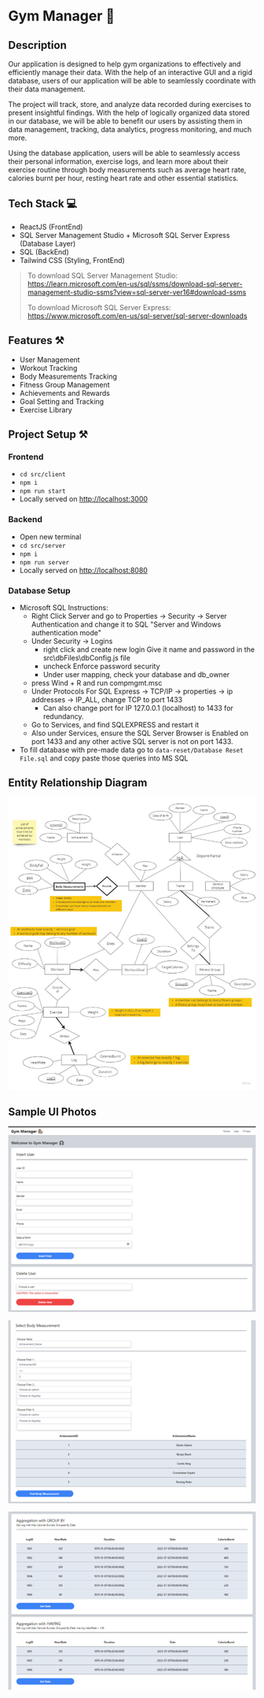 # Gym Manager :muscle:

## Description 

Our application is designed to help gym organizations to effectively and efficiently manage their data. With the help of an interactive GUI and a rigid database, users of our application will be able to seamlessly coordinate with their data management.

The project will track, store, and analyze data recorded during exercises to present insightful findings. With the help of logically organized data stored in our database, we will be able to benefit our users by assisting them in data management, tracking, data analytics, progress monitoring, and much more.

Using the database application, users will be able to seamlessly access their personal information, exercise logs, and learn more about their exercise routine through body measurements such as average heart rate, calories burnt per hour, resting heart rate and other essential statistics.

## Tech Stack 💻

-   ReactJS (FrontEnd)
-   SQL Server Management Studio + Microsoft SQL Server Express (Database Layer)
-   SQL (BackEnd)
-   Tailwind CSS (Styling, FrontEnd)

> To download SQL Server Management Studio: https://learn.microsoft.com/en-us/sql/ssms/download-sql-server-management-studio-ssms?view=sql-server-ver16#download-ssms
>
> To download Microsoft SQL Server Express: https://www.microsoft.com/en-us/sql-server/sql-server-downloads

## Features ⚒️

-   User Management
-   Workout Tracking
-   Body Measurements Tracking
-   Fitness Group Management
-   Achievements and Rewards
-   Goal Setting and Tracking
-   Exercise Library

## Project Setup ⚒️

### Frontend

-   `cd src/client`
-   `npm i`
-   `npm run start`
-   Locally served on [http://localhost:3000](http://localhost:3000/)

### Backend

-   Open new terminal
-   `cd src/server`
-   `npm i`
-   `npm run server`
-   Locally served on [http://localhost:8080](http://localhost:8080/)

### Database Setup

-   Microsoft SQL Instructions:
    -   Right Click Server and go to Properties -> Security -> Server Authentication and change it to SQL "Server and Windows authentication mode"
    -   Under Security -> Logins
        -   right click and create new login
            Give it name and password in the src\dbFiles\dbConfig.js file
        -   uncheck Enforce password security
        -   Under user mapping, check your database and db_owner
    -   press Wind + R and run compmgmt.msc
    -   Under Protocols For SQL Express -> TCP/IP -> properties -> ip addresses -> IP_ALL, change TCP to port 1433
        -   Can also change port for IP 127.0.0.1 (localhost) to 1433 for redundancy.
    -   Go to Services, and find SQLEXPRESS and restart it
    -   Also under Services, ensure the SQL Server Browser is Enabled on port 1433 and any other active SQL server is not on port 1433.
- To fill database with pre-made data go to `data-reset/Database Reset File.sql` and copy paste those queries into MS SQL

## Entity Relationship Diagram

![ERD](images/ERD.jpg)

## Sample UI Photos

![alt text](images/basicUses.png)

![alt text](images/SELECT_SAMPLE.png)

![alt text](images/AGGREGATION_SAMPLE.png)
